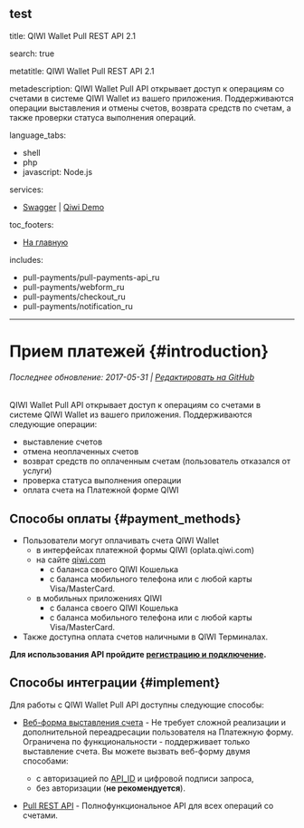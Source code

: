 test
---
title: QIWI Wallet Pull REST API 2.1

search: true

metatitle: QIWI Wallet Pull REST API 2.1

metadescription: QIWI Wallet Pull API открывает доступ к операциям со счетами в системе QIWI Wallet из вашего приложения. Поддерживаются операции выставления и отмены счетов, возврата средств по счетам, а также проверки статуса выполнения операций.

language_tabs:
  - shell
  - php
  - javascript: Node.js

services:
 - <a href='#'>Swagger</a>  |  <a href='#'>Qiwi Demo</a>


toc_footers:
 - <a href='/'>На главную</a>

includes:
  - pull-payments/pull-payments-api_ru
  - pull-payments/webform_ru
  - pull-payments/checkout_ru
  - pull-payments/notification_ru

---

# Прием платежей {#introduction}

###### Последнее обновление: 2017-05-31 | [Редактировать на GitHub](https://github.com/QIWI-API/pull-payments-docs/blob/master/pull-payments_ru.html.md)

QIWI Wallet Pull API открывает доступ к операциям со счетами в системе QIWI Wallet из вашего приложения. Поддерживаются следующие операции:

* выставление счетов
* отмена неоплаченных счетов
* возврат средств по оплаченным счетам (пользователь отказался от услуги)
* проверка статуса выполнения операции
* оплата счета на Платежной форме QIWI

## Способы оплаты {#payment_methods}

* Пользователи могут оплачивать счета QIWI Wallet
  * в интерфейсах платежной формы QIWI (oplata.qiwi.com)
  * на сайте [qiwi.com](#https://qiwi.com)
    * с баланса своего QIWI Кошелька
    * с баланса мобильного телефона или с любой карты Visa/MasterCard.
  * в мобильных приложениях QIWI
    * с баланса своего QIWI Кошелька
    * с баланса мобильного телефона или с любой карты Visa/MasterCard.
* Также доступна оплата счетов наличными в QIWI Терминалах.

**Для использования API пройдите [регистрацию и подключение](https://kassa.qiwi.com).**

## Способы интеграции {#implement}

Для работы с QIWI Wallet Pull API доступны следующие способы:

* [Веб-форма выставления счета](#webform_ru) - Не требует сложной реализации и дополнительной переадресации пользователя на Платежную форму. Ограничена по функциональности - поддерживает только выставление счета. Вы можете вызвать веб-форму двумя способами:
    * с авторизацией по [API_ID](#auth_param) и цифровой подписи запроса,
    * без авторизации (**не рекомендуется**).

* [Pull REST API](#pull-payments-api_ru) - Полнофункциональное API для всех операций со счетами.
